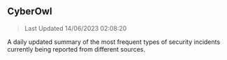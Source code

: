 ## CyberOwl 
> Last Updated 14/06/2023 02:08:20 


A daily updated summary of the most frequent types of security incidents currently being reported from different sources.


